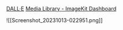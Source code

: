 [DALL·E](https://labs.openai.com/)
[Media Library - ImageKit Dashboard](https://imagekit.io/dashboard/media-library/L2Jsb2c)

![[Screenshot_20231013-022951.png]]